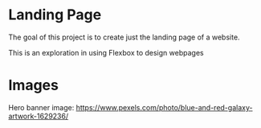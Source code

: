 # Landing Page

The goal of this project is to create just the landing page of a website.

This is an exploration in using Flexbox to design webpages

# Images

Hero banner image: https://www.pexels.com/photo/blue-and-red-galaxy-artwork-1629236/